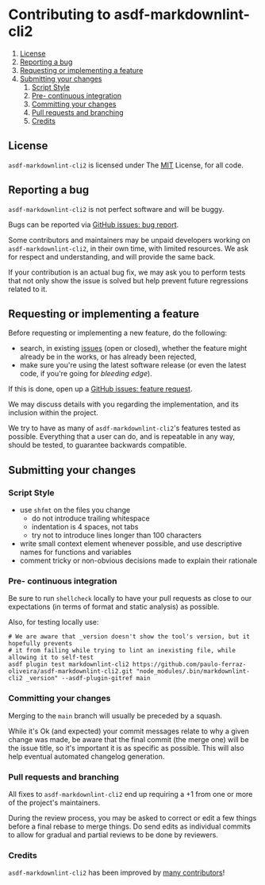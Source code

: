 # Contributing to asdf-markdownlint-cli2

1. [License](#license)
1. [Reporting a bug](#reporting-a-bug)
1. [Requesting or implementing a feature](#requesting-or-implementing-a-feature)
1. [Submitting your changes](#submitting-your-changes)
   1. [Script Style](#script-style)
   1. [Pre- continuous integration](#pre--continuous-integration)
   1. [Committing your changes](#committing-your-changes)
   1. [Pull requests and branching](#pull-requests-and-branching)
   1. [Credits](#credits)

## License

`asdf-markdownlint-cli2` is licensed under The [MIT](LICENSE) License, for all code.

## Reporting a bug

`asdf-markdownlint-cli2` is not perfect software and will be buggy.

Bugs can be reported via
[GitHub issues: bug report](https://github.com/paulo-ferraz-oliveira/asdf-markdownlint-cli2/issues/new?template=bug_report.md).

Some contributors and maintainers may be unpaid developers working on `asdf-markdownlint-cli2`, in their
own time, with limited resources. We ask for respect and understanding, and will provide the same
back.

If your contribution is an actual bug fix, we may ask you to perform tests that not only show the
issue is solved but help prevent future regressions related to it.

## Requesting or implementing a feature

Before requesting or implementing a new feature, do the following:

- search, in existing [issues](https://github.com/paulo-ferraz-oliveira/asdf-markdownlint-cli2/issues)
(open or closed), whether the feature might already be in the works, or has already been rejected,
- make sure you're using the latest software release (or even the latest code, if you're going for
_bleeding edge_).

If this is done, open up a
[GitHub issues: feature request](https://github.com/paulo-ferraz-oliveira/asdf-markdownlint-cli2/issues/new?template=feature_request.md).

We may discuss details with you regarding the implementation, and its inclusion within the project.

We try to have as many of `asdf-markdownlint-cli2`'s features tested as possible. Everything that a user
can do, and is repeatable in any way, should be tested, to guarantee backwards compatible.

## Submitting your changes

### Script Style

- use `shfmt` on the files you change
  - do not introduce trailing whitespace
  - indentation is 4 spaces, not tabs
  - try not to introduce lines longer than 100 characters
- write small context element whenever possible, and use descriptive names for functions and
  variables
- comment tricky or non-obvious decisions made to explain their rationale

### Pre- continuous integration

Be sure to run `shellcheck` locally to have your pull requests as close to our expectations (in
terms of format and static analysis) as possible.

Also, for testing locally use:

<!-- markdownlint-disable MD013 -->
```shell
# We are aware that _version doesn't show the tool's version, but it hopefully prevents
# it from failing while trying to lint an inexisting file, while allowing it to self-test
asdf plugin test markdownlint-cli2 https://github.com/paulo-ferraz-oliveira/asdf-markdownlint-cli2.git "node_modules/.bin/markdownlint-cli2 _version" --asdf-plugin-gitref main
```
<!-- markdownlint-enable -->

### Committing your changes

Merging to the `main` branch will usually be preceded by a squash.

While it's Ok (and expected) your commit messages relate to why a given change was made, be aware
that the final commit (the merge one) will be the issue title, so it's important it is as specific
as possible. This will also help eventual automated changelog generation.

### Pull requests and branching

All fixes to `asdf-markdownlint-cli2` end up requiring a +1 from one or more of the project's
maintainers.

During the review process, you may be asked to correct or edit a few things before a final rebase
to merge things. Do send edits as individual commits to allow for gradual and partial reviews to be
done by reviewers.

### Credits

`asdf-markdownlint-cli2` has been improved by
[many contributors](https://github.com/paulo-ferraz-oliveira/asdf-markdownlint-cli2/graphs/contributors)!
